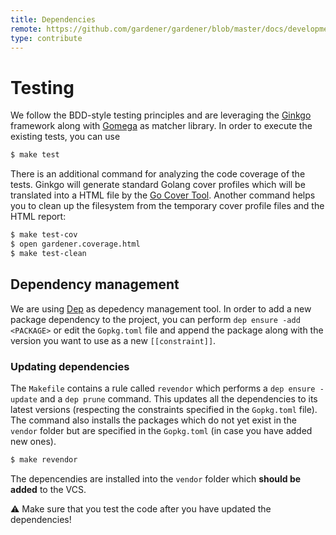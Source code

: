 ```yaml
---
title: Dependencies
remote: https://github.com/gardener/gardener/blob/master/docs/development/testing_and_dependencies.md
type: contribute
---
```

# Testing
We follow the BDD-style testing principles and are leveraging the [Ginkgo](https://onsi.github.io/ginkgo/) framework along with [Gomega](http://onsi.github.io/gomega/) as matcher library. In order to execute the existing tests, you can use

```bash
$ make test
```

There is an additional command for analyzing the code coverage of the tests. Ginkgo will generate standard Golang cover profiles which will be translated into a HTML file by the [Go Cover Tool](https://blog.golang.org/cover). Another command helps you to clean up the filesystem from the temporary cover profile files and the HTML report:

```bash
$ make test-cov
$ open gardener.coverage.html
$ make test-clean
```

## Dependency management
We are using [Dep](https://github.com/golang/dep) as depedency management tool.
In order to add a new package dependency to the project, you can perform `dep ensure -add <PACKAGE>` or edit the `Gopkg.toml` file and append the package along with the version you want to use as a new `[[constraint]]`.

### Updating dependencies
The `Makefile` contains a rule called `revendor` which performs a `dep ensure -update` and a `dep prune` command. This updates all the dependencies to its latest versions (respecting the constraints specified in the `Gopkg.toml` file). The command also installs the packages which do not yet exist in the `vendor` folder but are specified in the `Gopkg.toml` (in case you have added new ones).

```bash
$ make revendor
```

The depencendies are installed into the `vendor` folder which **should be added** to the VCS.

:warning: Make sure that you test the code after you have updated the dependencies!
